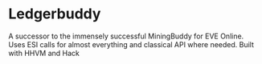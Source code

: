 # Ledgerbuddy
A successor to the immensely successful MiningBuddy for EVE Online. Uses ESI calls for almost everything and classical API where needed. Built with HHVM and Hack
